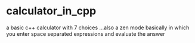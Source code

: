 # calculator_in_cpp
a basic c++ calculator with 7 choices ...also a zen mode basically in which you enter space separated expressions and evaluate the answer
